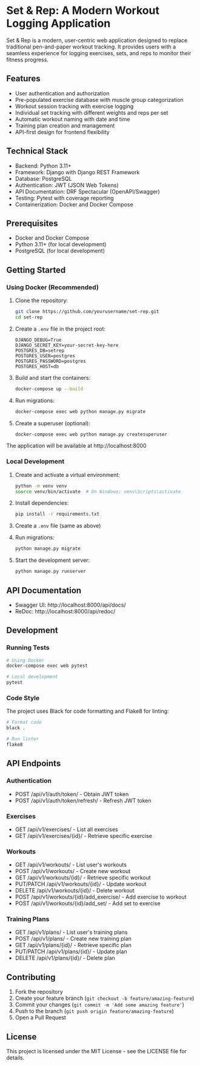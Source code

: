 # Set & Rep: A Modern Workout Logging Application

Set & Rep is a modern, user-centric web application designed to replace traditional pen-and-paper workout tracking. It provides users with a seamless experience for logging exercises, sets, and reps to monitor their fitness progress.

## Features

- User authentication and authorization
- Pre-populated exercise database with muscle group categorization
- Workout session tracking with exercise logging
- Individual set tracking with different weights and reps per set
- Automatic workout naming with date and time
- Training plan creation and management
- API-first design for frontend flexibility

## Technical Stack

- Backend: Python 3.11+
- Framework: Django with Django REST Framework
- Database: PostgreSQL
- Authentication: JWT (JSON Web Tokens)
- API Documentation: DRF Spectacular (OpenAPI/Swagger)
- Testing: Pytest with coverage reporting
- Containerization: Docker and Docker Compose

## Prerequisites

- Docker and Docker Compose
- Python 3.11+ (for local development)
- PostgreSQL (for local development)

## Getting Started

### Using Docker (Recommended)

1. Clone the repository:
   ```bash
   git clone https://github.com/yourusername/set-rep.git
   cd set-rep
   ```

2. Create a `.env` file in the project root:
   ```
   DJANGO_DEBUG=True
   DJANGO_SECRET_KEY=your-secret-key-here
   POSTGRES_DB=setrep
   POSTGRES_USER=postgres
   POSTGRES_PASSWORD=postgres
   POSTGRES_HOST=db
   ```

3. Build and start the containers:
   ```bash
   docker-compose up --build
   ```

4. Run migrations:
   ```bash
   docker-compose exec web python manage.py migrate
   ```

5. Create a superuser (optional):
   ```bash
   docker-compose exec web python manage.py createsuperuser
   ```

The application will be available at http://localhost:8000

### Local Development

1. Create and activate a virtual environment:
   ```bash
   python -m venv venv
   source venv/bin/activate  # On Windows: venv\Scripts\activate
   ```

2. Install dependencies:
   ```bash
   pip install -r requirements.txt
   ```

3. Create a `.env` file (same as above)

4. Run migrations:
   ```bash
   python manage.py migrate
   ```

5. Start the development server:
   ```bash
   python manage.py runserver
   ```

## API Documentation

- Swagger UI: http://localhost:8000/api/docs/
- ReDoc: http://localhost:8000/api/redoc/

## Development

### Running Tests

```bash
# Using Docker
docker-compose exec web pytest

# Local development
pytest
```

### Code Style

The project uses Black for code formatting and Flake8 for linting:

```bash
# Format code
black .

# Run linter
flake8
```

## API Endpoints

### Authentication
- POST /api/v1/auth/token/ - Obtain JWT token
- POST /api/v1/auth/token/refresh/ - Refresh JWT token

### Exercises
- GET /api/v1/exercises/ - List all exercises
- GET /api/v1/exercises/{id}/ - Retrieve specific exercise

### Workouts
- GET /api/v1/workouts/ - List user's workouts
- POST /api/v1/workouts/ - Create new workout
- GET /api/v1/workouts/{id}/ - Retrieve specific workout
- PUT/PATCH /api/v1/workouts/{id}/ - Update workout
- DELETE /api/v1/workouts/{id}/ - Delete workout
- POST /api/v1/workouts/{id}/add_exercise/ - Add exercise to workout
- POST /api/v1/workouts/{id}/add_set/ - Add set to exercise

### Training Plans
- GET /api/v1/plans/ - List user's training plans
- POST /api/v1/plans/ - Create new training plan
- GET /api/v1/plans/{id}/ - Retrieve specific plan
- PUT/PATCH /api/v1/plans/{id}/ - Update plan
- DELETE /api/v1/plans/{id}/ - Delete plan

## Contributing

1. Fork the repository
2. Create your feature branch (`git checkout -b feature/amazing-feature`)
3. Commit your changes (`git commit -m 'Add some amazing feature'`)
4. Push to the branch (`git push origin feature/amazing-feature`)
5. Open a Pull Request

## License

This project is licensed under the MIT License - see the LICENSE file for details.
